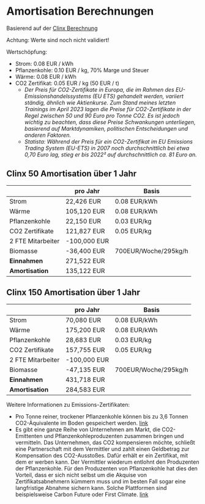 
# Amortisation Berechnungen #

Basierend auf der [Clinx Berechnung](./beispielrechnungen_clinx.md)

Achtung: Werte sind noch nicht validiert!

Wertschöpfung:
- Strom: 0.08 EUR / kWh
- Pflanzenkohle: 0.10 EUR / kg, 70% Marge und Steuer
- Wärme: 0.08 EUR / kWh
- CO2 Zertifikat: 0.05 EUR / kg (50 EUR / t)
  - _Der Preis für CO2-Zertifikate in Europa, die im Rahmen des EU-Emissionshandelssystems (EU ETS) gehandelt werden, variiert ständig, ähnlich wie Aktienkurse. Zum Stand meines letzten Trainings im April 2023 lagen die Preise für CO2-Zertifikate in der Regel zwischen 50 und 90 Euro pro Tonne CO2. Es ist jedoch wichtig zu beachten, dass diese Preise Schwankungen unterliegen, basierend auf Marktdynamiken, politischen Entscheidungen und anderen Faktoren._
  - _Statista: Während der Preis für ein CO2-Zertifikat im EU Emissions Trading System (EU-ETS) in 2007 noch durchschnittlich bei etwa 0,70 Euro lag, stieg er bis 2022² auf durchschnittlich ca. 81 Euro an._


## Clinx 50 Amortisation über 1 Jahr ##
|| pro Jahr | Basis |
|---|---|---|
| Strom | 22,426 EUR | 0.08 EUR/kWh |
| Wärme | 105,120 EUR | 0.08 EUR/kWh |
| Pflanzenkohle | 22,150 EUR | 0.03 EUR/kg |
| CO2 Zertifikate | 121,827 EUR | 0.05 EUR/kg |
| 2 FTE Mitarbeiter | -100,000 EUR | |
| Biomasse | -36,400 EUR | 700EUR/Woche/295kg/h|
| **Einnahmen** | 271,522 EUR | |
| **Amortisation** | 135,122 EUR | |

## Clinx 150 Amortisation über 1 Jahr ##
|| pro Jahr | Basis |
|---|---|---|
| Strom | 70,080 EUR | 0.08 EUR/kWh |
| Wärme | 175,200 EUR | 0.08 EUR/kWh |
| Pflanzenkohle | 28,683 EUR | 0.03 EUR/kg |
| CO2 Zertifikate | 157,755 EUR | 0.05 EUR/kg |
| 2 FTE Mitarbeiter | -100,000 EUR | |
| Biomasse | -47,135 EUR | 700EUR/Woche/295kg/h|
| **Einnahmen** | 431,718 EUR | |
| **Amortisation** | 284,583 EUR | |



Weitere Informationen zu Emissions-Zertifikaten:
- Pro Tonne reiner, trockener Pflanzenkohle können bis zu 3,6 Tonnen CO2-Äquivalente im Boden gespeichert werden. [link](https://www.carbon-twister.com/wirtschaftlichkeit/co2-zertifikate)
- Es gibt eine ganze Reihe von Unternehmen am Markt, die CO2-Emittenten und Pflanzenkohleproduzenten zusammen bringen und vermitteln. Das Unternehmen, das CO2 kompensieren möchte, schließt eine Partnerschaft mit dem Vermittler und zahlt einen Geldbetrag zur Kompensation des CO2-Ausstoßes. Dafür erhält er ein Zertifikat, mit dem er werben kann. Der Vermittler wiederum entlohnt den Produzenten der Pflanzenkohle. Für den Produzenten von Pflanzenkohle hat dies den Vorteil, dass er sich nicht selbst um die Akquise von Zertifikatsabnehmern kümmern muss und im besten Fall sogar eine langfristige Abnahme sichern kann. Solche Plattformen sind beispielsweise Carbon Future oder First Climate. [link](https://www.carbon-twister.com/wirtschaftlichkeit/co2-zertifikate)
